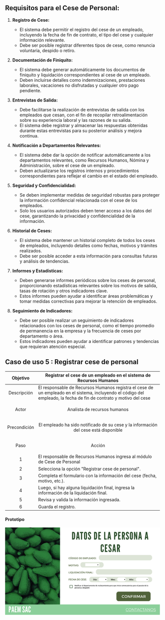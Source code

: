 ## Requisitos para el Cese de Personal:

1. **Registro de Cese:**
   - El sistema debe permitir el registro del cese de un empleado, incluyendo la fecha de fin de contrato, el tipo del cese y cualquier información relevante.
   - Debe ser posible registrar diferentes tipos de cese, como renuncia voluntaria, despido o retiro.

2. **Documentación de Finiquito:**
   - El sistema debe generar automáticamente los documentos de finiquito y liquidación correspondientes al cese de un empleado.
   - Deben incluirse detalles como indemnizaciones, prestaciones laborales, vacaciones no disfrutadas y cualquier otro pago pendiente.

3. **Entrevistas de Salida:**
   - Debe facilitarse la realización de entrevistas de salida con los empleados que cesan, con el fin de recopilar retroalimentación sobre su experiencia laboral y las razones de su salida.
   - El sistema debe registrar y almacenar las respuestas obtenidas durante estas entrevistas para su posterior análisis y mejora continua.

4. **Notificación a Departamentos Relevantes:**
   - El sistema debe dar la opción de notificar automáticamente a los departamentos relevantes, como Recursos Humanos, Nómina y Administración, sobre el cese de un empleado.
   - Deben actualizarse los registros internos y procedimientos correspondientes para reflejar el cambio en el estado del empleado.

5. **Seguridad y Confidencialidad:**
   - Se deben implementar medidas de seguridad robustas para proteger la información confidencial relacionada con el cese de los empleados.
   - Solo los usuarios autorizados deben tener acceso a los datos del cese, garantizando la privacidad y confidencialidad de la información.

6. **Historial de Ceses:**
   - El sistema debe mantener un historial completo de todos los ceses de empleados, incluyendo detalles como fechas, motivos y trámites realizados.
   - Debe ser posible acceder a esta información para consultas futuras y análisis de tendencias.

7. **Informes y Estadísticas:**
   - Deben generarse informes periódicos sobre los ceses de personal, proporcionando estadísticas relevantes sobre los motivos de salida, tasas de rotación y otros indicadores clave.
   - Estos informes pueden ayudar a identificar áreas problemáticas y tomar medidas correctivas para mejorar la retención de empleados.

8. **Seguimiento de Indicadores:**
   - Debe ser posible realizar un seguimiento de indicadores relacionados con los ceses de personal, como el tiempo promedio de permanencia en la empresa y la frecuencia de ceses por departamento o área.
   - Estos indicadores pueden ayudar a identificar patrones y tendencias que requieran atención especial.

## Caso de uso 5 : Registrar cese de personal

|         Objetivo         | Registrar el cese de un empleado en el sistema de Recursos Humanos                                                                                                           |
| :----------------------: | ---------------------------------------------------------------------------------------------------------------------------------------------------------------------------- |
|       Descripción        | El responsable de Recursos Humanos registra el cese de un empleado en el sistema, incluyendo el código del empleado, la fecha de fin de contrato y motivo del cese|
|          Actor           | <p align="center">	Analista de recursos humanos                                                                                                                           |
|       Precondición       | <p align="center"> El empleado ha sido notificado de su cese y la información del cese está disponible                                                                       |
| <p align="center">  Paso | <p align="center">  Acción </p>                                                                                                                                              |
|            1             | El responsable de Recursos Humanos ingresa al módulo de Cese de Personal                                                                                                     |
|            2             | Selecciona la opción "Registrar cese de personal".                                                                                                                           |
|            3             | Completa el formulario con la información del cese (fecha, motivo, etc.).                                                                                                    |
|            4             | Luego, si hay alguna liquidación final, ingresa la información de la liquidación final.                                                                                                                   |
|            5             | Revisa y valida la información ingresada.                                                                                                                                    |
|            6             | Guarda el registro.                                                                                                                              
#### Prototipo

![ ](../Front/RegistrarCese.png)